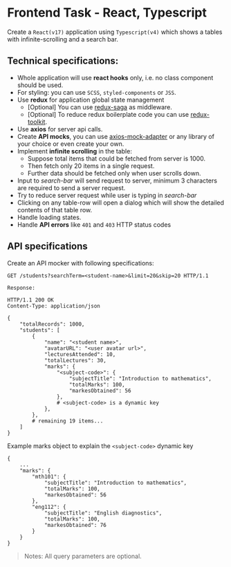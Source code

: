 # Frontend Task - React, Typescript

Create a `React(v17)` application using `Typescript(v4)` which shows a tables with infinite-scrolling and a search bar.

## Technical specifications:

- Whole application will use **react hooks** only, i.e. no class component should be used.
- For styling: you can use `SCSS`, `styled-components` or `JSS`.
- Use **redux** for application global state management
  - [Optional] You can use [redux-saga](https://github.com/redux-saga/redux-saga) as middleware.
  - [Optional] To reduce redux boilerplate code you can use [redux-toolkit](https://github.com/reduxjs/redux-toolkit).
- Use **axios** for server api calls.
- Create **API mocks**, you can use [axios-mock-adapter](https://github.com/ctimmerm/axios-mock-adapter) or any library of your choice or even create your own.
- Implement **infinite scrolling** in the table:
  - Suppose total items that could be fetched from server is 1000.
  - Then fetch only 20 items in a single request.
  - Further data should be fetched only when user scrolls down.
- Input to _search-bar_ will send request to server, minimum 3 characters are required to send a server request.
- Try to reduce server request while user is typing in _search-bar_
- Clicking on any table-row will open a dialog which will show the detailed contents of that table row.
- Handle loading states.
- Handle **API errors** like `401` and `403` HTTP status codes

## API specifications

Create an API mocker with following specifications:

```HTTP
GET /students?searchTerm=<student-name>&limit=20&skip=20 HTTP/1.1

Response:

HTTP/1.1 200 OK
Content-Type: application/json

{
    "totalRecords": 1000,
    "students": [
        {
            "name": "<student name>",
            "avatarURL": "<user avatar url>",
            "lecturesAttended": 10,
            "totalLectures": 30,
            "marks": {
                "<subject-code>": {
                    "subjectTitle": "Introduction to mathematics",
                    "totalMarks": 100,
                    "markesObtained": 56
                },
                # <subject-code> is a dynamic key
            },
        },
        # remaining 19 items...
    ]
}
```

Example marks object to explain the `<subject-code>` dynamic key

```
{
    ...
    "marks": {
        "mth101": {
            "subjectTitle": "Introduction to mathematics",
            "totalMarks": 100,
            "markesObtained": 56
        },
        "eng112": {
            "subjectTitle": "English diagnostics",
            "totalMarks": 100,
            "markesObtained": 76
        }
    }
}
```

> Notes: All query parameters are optional.
